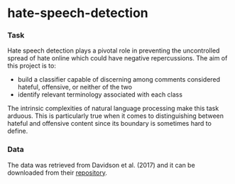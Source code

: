 # hate-speech-detection

### Task
Hate speech detection plays a pivotal role in preventing the uncontrolled spread of hate online which could have negative repercussions. The aim of this project is to:
- build a classifier capable of discerning among comments considered hateful, offensive, or neither of the two
- identify relevant terminology associated with each class

The intrinsic complexities of natural language processing make this task arduous. This is particularly true when it comes to distinguishing between hateful and offensive content since its boundary is sometimes hard to define.

### Data
The data was retrieved from Davidson et al. (2017) and it can be downloaded from their [repository](https://github.com/t-davidson/hate-speech-and-offensive-language).

